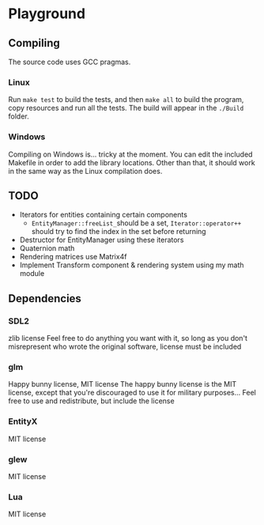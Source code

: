 # Playground

## Compiling

The source code uses GCC pragmas.

### Linux
Run `make test` to build the tests, and then `make all` to build the program, copy resources and run all the tests.
The build will appear in the `./Build` folder.

### Windows
Compiling on Windows is... tricky at the moment. You can edit the included Makefile in order to add the library locations. Other than that, it should work in the
same way as the Linux compilation does.

## TODO
* Iterators for entities containing certain components
  * `EntityManager::freeList_`should be a set, `Iterator::operator++` should try to find the index in the set before returning
* Destructor for EntityManager using these iterators
* Quaternion math
* Rendering matrices use Matrix4f
* Implement Transform component & rendering system using my math module


## Dependencies
### SDL2
zlib license
Feel free to do anything you want with it, so long as you don't misrepresent who wrote the original software, license must be included
### glm
Happy bunny license, MIT license
The happy bunny license is the MIT license, except that you're discouraged to use it for
military purposes...
Feel free to use and redistribute, but include the license
### EntityX
MIT license
### glew
MIT license
### Lua
MIT license

